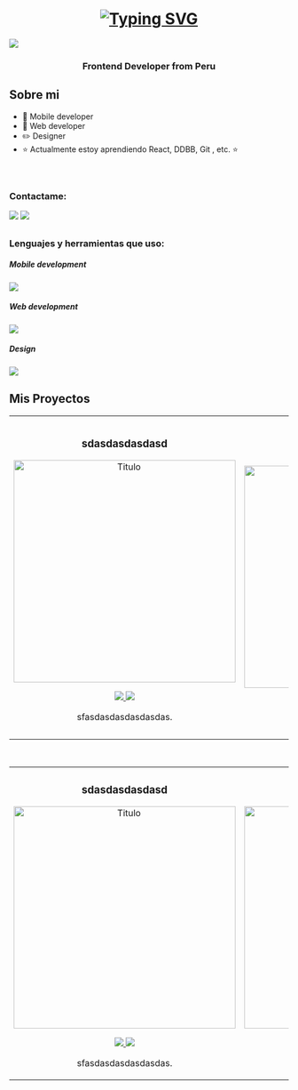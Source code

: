 <div align="center">
  <h1>
  <a href="https://git.io/typing-svg"><img src="https://readme-typing-svg.herokuapp.com?font=Fira+Code&weight=700&size=30&pause=1000&color=FF6666&background=BC28FF00&center=true&random=false&width=435&lines=Hola%2C+soy+DevLau1215+%F0%9F%91%8B;Dise%C3%B1adora+Web++%F0%9F%96%A5%EF%B8%8F%F0%9F%96%8C%EF%B8%8F;Desarrolladora+Web++%F0%9F%92%BB;Dise%C3%B1adora+Multimedia+" alt="Typing SVG" /></a>
</h1>
</div>
<img src="https://i.imgur.com/2GtdIOr.png">

<h3 align="center">Frontend Developer from Peru</h3>






## Sobre mi

- 📲 Mobile developer
- 🎥 Web developer
- ✏️ Designer
- ⭐ Actualmente estoy aprendiendo React, DDBB, Git , etc. ⭐ 
<br>

##

<h3 align="left">Contactame:</h3>
<p align="left">
<a href="https://www.linkedin.com/in/laura-luque1215/" target="blank"><img src="https://skillicons.dev/icons?i=linkedin&theme=light"/></a>
<img src="https://skillicons.dev/icons?i=gmail&theme=light"/></a>
</p>

##

<h3 align="left">Lenguajes y herramientas que uso:</h3>
<h5>Mobile development</h5>
<img src="https://skillicons.dev/icons?i=androidstudio,visualstudio&theme=light" />
  
<h5>Web development</h5>
<img src="https://skillicons.dev/icons?i=html,css,javascript,bootstrap,wordpress,php,vscode,c,cpp,python,java,mysql,eclipse&theme=light&perline=7" />

<h5>Design</h5>
<img src="https://skillicons.dev/icons?i=photoshop,illustrator,figma,svg&theme=light" />

##




## Mis Proyectos
<table>
<tr>
<td width="50%">
<h3 align="center">sdasdasdasdasd</h3>
<div align="center">
<a href="link video" target="_blank"><img src="imagen" width="400" alt="Titulo"></a>
<p>
<a href="Link github" target="_blank">
<img src="https://img.shields.io/badge/C%C3%93DIGO-cfaae0?style=for-the-badge&color=ffffff&logo=github&logoColor=black" >
</a>
<a href="link youtube" target="_blank" >
<img src="https://img.shields.io/badge/-Youtube-green?style=for-the-badge&color=ffffff">
</a>
</p>
<p>sfasdasdasdasdasdas.</p>
</div>
                                                                                      
</td>

<td width="50%">
               <br>
<h3 align="center">sdasdasdasdasd</h3>
<div align="center">
<a href="link video" target="_blank"><img src="imagen" width="400" alt="Titulo"></a>
<p>
<a href="Link github" target="_blank">
<img src="https://img.shields.io/badge/C%C3%93DIGO-cfaae0?style=for-the-badge&color=ffffff&logo=github&logoColor=black" >
</a>
<a href="link youtube" target="_blank" >
<img src="https://img.shields.io/badge/-Youtube-green?style=for-the-badge&color=ffffff">
</a>
</p>
<p>sfasdasdasdasdasdas.</p>
</div>                                                             
</table>                                                                                 
</div>
<br>

<table>
<tr>
<td width="50%">
<h3 align="center">sdasdasdasdasd</h3>
<div align="center">
<a href="link video" target="_blank"><img src="imagen" width="400" alt="Titulo"></a>
<p>
<a href="Link github" target="_blank">
<img src="https://img.shields.io/badge/C%C3%93DIGO-cfaae0?style=for-the-badge&color=ffffff&logo=github&logoColor=black" >
</a>
<a href="link youtube" target="_blank" >
<img src="https://img.shields.io/badge/-Youtube-green?style=for-the-badge&color=ffffff">
</a>
</p>
<p>sfasdasdasdasdasdas.</p>
</div>
                                                                                      
</td>       

<td width="50%">
<h3 align="center">sdasdasdasdasd</h3>
<div align="center">
<a href="link video" target="_blank"><img src="imagen" width="400" alt="Titulo"></a>
<p>
<a href="Link github" target="_blank">
<img src="https://img.shields.io/badge/C%C3%93DIGO-cfaae0?style=for-the-badge&color=ffffff&logo=github&logoColor=black" >
</a>
<a href="link youtube" target="_blank" >
<img src="https://img.shields.io/badge/-Youtube-green?style=for-the-badge&color=ffffff">
</a>
</p>
<p>sfasdasdasdasdasdas.</p>
</div>
                                                                                      
</td>  
</table>                                                                                 
</div>
<br>
